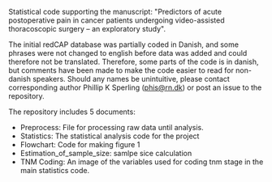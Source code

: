 Statistical code supporting the manuscript: "Predictors of acute postoperative pain in cancer patients undergoing video-assisted thoracoscopic surgery – an exploratory study".

The initial redCAP database was partially coded in Danish, and some phrases were not changed to english before data was added and could therefore not be translated. Therefore, some parts of the code is in danish, but comments have been made to make the code easier to read for non-danish speakers. Should any names be unintuitive, please contact corresponding author Phillip K Sperling (phis@rn.dk) or post an issue to the repository.

The repository includes 5 documents:
- Preprocess: File for processing raw data until analysis. 
- Statistics: The statistical analysis code for the project
- Flowchart: Code for making figure 1
- Estimation_of_sample_size: samlpe sice calculation
- TNM Coding: An image of the variables used for coding tnm stage in the main statistics code.
